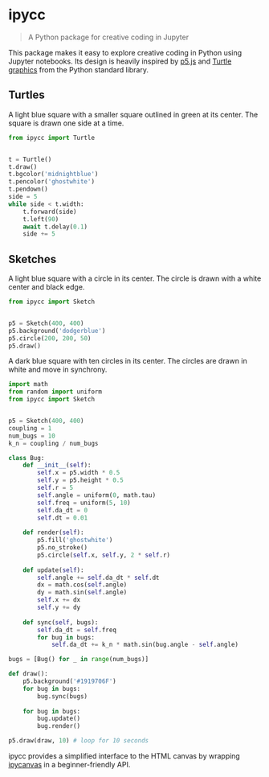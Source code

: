 # ipycc
> A Python package for creative coding in Jupyter

This package makes it easy to explore creative coding in Python using Jupyter notebooks. Its design is heavily inspired by [p5.js](https://github.com/processing/p5.js) and [Turtle graphics](https://docs.python.org/3/library/turtle.html) from the Python standard library.

## Turtles
A light blue square with a smaller square outlined in green at its center. The square is drawn one side at a time.
```python
from ipycc import Turtle


t = Turtle()
t.draw()
t.bgcolor('midnightblue')
t.pencolor('ghostwhite')
t.pendown()
side = 5
while side < t.width:
    t.forward(side)
    t.left(90)
    await t.delay(0.1)
    side += 5
```

## Sketches
A light blue square with a circle in its center. The circle is drawn with a white center and black edge.
```python
from ipycc import Sketch


p5 = Sketch(400, 400)
p5.background('dodgerblue')
p5.circle(200, 200, 50)
p5.draw()
```

A dark blue square with ten circles in its center. The circles are drawn in white and move in synchrony.
```python
import math
from random import uniform
from ipycc import Sketch


p5 = Sketch(400, 400)
coupling = 1
num_bugs = 10
k_n = coupling / num_bugs

class Bug:
    def __init__(self):
        self.x = p5.width * 0.5
        self.y = p5.height * 0.5
        self.r = 5
        self.angle = uniform(0, math.tau)
        self.freq = uniform(5, 10)
        self.da_dt = 0
        self.dt = 0.01
    
    def render(self):
        p5.fill('ghostwhite')
        p5.no_stroke()
        p5.circle(self.x, self.y, 2 * self.r)
    
    def update(self):
        self.angle += self.da_dt * self.dt
        dx = math.cos(self.angle)
        dy = math.sin(self.angle)
        self.x += dx
        self.y += dy
    
    def sync(self, bugs):
        self.da_dt = self.freq
        for bug in bugs:
            self.da_dt += k_n * math.sin(bug.angle - self.angle)

bugs = [Bug() for _ in range(num_bugs)]

def draw():
    p5.background('#1919706F')
    for bug in bugs:
        bug.sync(bugs)
    
    for bug in bugs:
        bug.update()
        bug.render()

p5.draw(draw, 10) # loop for 10 seconds
```

ipycc provides a simplified interface to the HTML canvas by wrapping [ipycanvas](https://ipycanvas.readthedocs.io/en/latest/index.html) in a beginner-friendly API.

